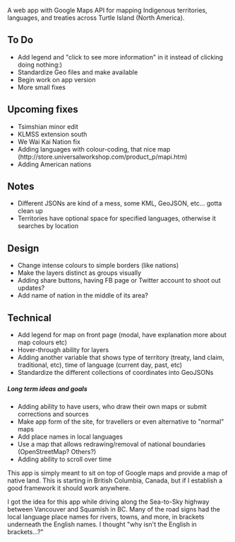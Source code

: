 A web app with Google Maps API for mapping Indigenous territories, languages, and treaties across Turtle Island (North America).

<h2>To Do</h2>
<ul>
<li>Add legend and "click to see more information" in it instead of clicking doing nothing:)</li>
<li>Standardize Geo files and make available</li>
<li>Begin work on app version</li>
<li>More small fixes</li>
</ul>

<h2>Upcoming fixes</h2>
<ul>
<li>Tsimshian minor edit</li>
<li>KLMSS extension south</li>
<li>We Wai Kai Nation fix</li>
<li>Adding languages with colour-coding, that nice map (http://store.universalworkshop.com/product_p/mapi.htm)</li>
<li>Adding American nations</li>
</ul>

<h2>Notes</h2>
<ul>
<li>Different JSONs are kind of a mess, some KML, GeoJSON, etc... gotta clean up</li>
<li>Territories have optional space for specified languages, otherwise it searches by location</li>
</ul>

<h2>Design</h2>
<ul>
<li>Change intense colours to simple borders (like nations)</li>
<li>Make the layers distinct as groups visually</li>
<li>Adding share buttons, having FB page or Twitter account to shoot out updates?</li>
<li>Add name of nation in the middle of its area?</li>
</ul>

<h2>Technical</h2>
<ul>
<li>Add legend for map on front page (modal, have explanation more about map colours etc)</li>
<li>Hover-through ability for layers</li>
<li>Adding another variable that shows type of territory (treaty, land claim, traditional, etc), time of language (current day, past, etc)</li>
<li>Standardize the different collections of coordinates into GeoJSONs</li>
</ul>

<h5>Long term ideas and goals</h5>
<ul>
<li>Adding ability to have users, who draw their own maps or submit corrections and sources</li>
<li>Make app form of the site, for travellers or even alternative to "normal" maps</li>
<li>Add place names in local languages</li>
<li>Use a map that allows redrawing/removal of national boundaries (OpenStreetMap? Others?) </li>
<li>Adding ability to scroll over time</li>
</ul>

<p>This app is simply meant to sit on top of Google maps and provide a map of native land. This is starting in British Columbia, Canada, but if I establish a good framework it should work anywhere.</p>
<p>I got the idea for this app while driving along the Sea-to-Sky highway between Vancouver and Squamish in BC. Many of the road signs had the local language place names for rivers, towns, and more, in brackets underneath the English names. I thought "why isn't the English in brackets...?"</p>
